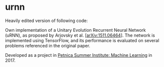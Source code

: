 # urnn
Heavily edited version of following code:

Own implementation of a Unitary Evolution Recurrent Neural Network (uRNN), as proposed by Arjovsky et al. [[arXiv:1511.06464](https://arxiv.org/abs/1511.06464)]. The network is implemented using TensorFlow, and its performance is evaluated on several problems referenced in the original paper.

Developed as a project in [Petnica Summer Institute: Machine Learning](http://psiml.petnica.rs) in 2017.
